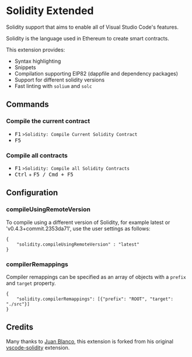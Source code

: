 # Solidity Extended

Solidity support that aims to enable all of Visual Studio Code's features.

Solidity is the language used in Ethereum to create smart contracts.

This extension provides:

* Syntax highlighting
* Snippets
* Compilation supporting EIP82 (dappfile and dependency packages)
* Support for different solidity versions
* Fast linting with `solium` and `solc`

## Commands

### Compile the current contract

* <kbd>F1</kbd> `>Solidity: Compile Current Solidity Contract`
* <kbd>F5</kbd>

### Compile all contracts

* <kbd>F1</kbd> `>Solidity: Compile all Solidity Contracts`
* <kbd>Ctrl</kbd> + <kbd>F5<kbd> / <kbd>Cmd</kbd> + <kbd>F5</kbd>

## Configuration

### compileUsingRemoteVersion

To compile using a different version of Solidity, for example latest or 'v0.4.3+commit.2353da71', use the user settings as follows:

```
{
    "solidity.compileUsingRemoteVersion" : "latest"
}
```

### compilerRemappings

Compiler remappings can be specified as an array of objects with a `prefix` and `target` property.

```
{
    "solidity.compilerRemappings": [{"prefix": "ROOT", "target": "./src"}]
}
```

## Credits

Many thanks to [Juan Blanco](https://github.com/juanfranblanco), this extension is forked from his original [vscode-solidity](https://github.com/juanfranblanco/vscode-solidity) extension.
